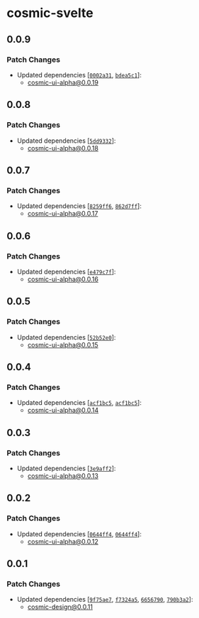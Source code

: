# cosmic-svelte

## 0.0.9

### Patch Changes

-   Updated dependencies [[`0002a31`](https://github.com/design-to-release/cosmic-design/commit/0002a311902e7f1f1c3a6c9644c87888c5dbe36f), [`bdea5c1`](https://github.com/design-to-release/cosmic-design/commit/bdea5c1b5294db503516f6b451b780770dd3d15f)]:
    -   cosmic-ui-alpha@0.0.19

## 0.0.8

### Patch Changes

-   Updated dependencies [[`5dd9332`](https://github.com/design-to-release/cosmic-design/commit/5dd93322e6c67b3ff361b97630522bf51d60fa08)]:
    -   cosmic-ui-alpha@0.0.18

## 0.0.7

### Patch Changes

-   Updated dependencies [[`8259ff6`](https://github.com/design-to-release/cosmic-design/commit/8259ff63cd562add2215d0fdde0f678bfab3ad3a), [`862d7ff`](https://github.com/design-to-release/cosmic-design/commit/862d7ff9ee13d4e696af255cfe011e39c9172149)]:
    -   cosmic-ui-alpha@0.0.17

## 0.0.6

### Patch Changes

-   Updated dependencies [[`e479c7f`](https://github.com/design-to-release/cosmic-design/commit/e479c7fda2a814dbad653dd9718006e56e85c65d)]:
    -   cosmic-ui-alpha@0.0.16

## 0.0.5

### Patch Changes

-   Updated dependencies [[`52b52e0`](https://github.com/design-to-release/cosmic-design/commit/52b52e056014f269f6c002f172d9a80ee4727bb2)]:
    -   cosmic-ui-alpha@0.0.15

## 0.0.4

### Patch Changes

-   Updated dependencies [[`acf1bc5`](https://github.com/design-to-release/cosmic-design/commit/acf1bc573034de7aa29d0cea3c5077a3105d4efc), [`acf1bc5`](https://github.com/design-to-release/cosmic-design/commit/acf1bc573034de7aa29d0cea3c5077a3105d4efc)]:
    -   cosmic-ui-alpha@0.0.14

## 0.0.3

### Patch Changes

-   Updated dependencies [[`3e9aff2`](https://github.com/design-to-release/cosmic-design/commit/3e9aff20e97e07c6b36e48461947187c3ae44b40)]:
    -   cosmic-ui-alpha@0.0.13

## 0.0.2

### Patch Changes

-   Updated dependencies [[`0644ff4`](https://github.com/design-to-release/cosmic-design/commit/0644ff47be777e519a891cedeb2ae7d594aa693f), [`0644ff4`](https://github.com/design-to-release/cosmic-design/commit/0644ff47be777e519a891cedeb2ae7d594aa693f)]:
    -   cosmic-ui-alpha@0.0.12

## 0.0.1

### Patch Changes

-   Updated dependencies [[`9f75ae7`](https://github.com/design-to-release/cosmic-design/commit/9f75ae78bc165f2aa251098bc3e996a1e3c1e170), [`f7324a5`](https://github.com/design-to-release/cosmic-design/commit/f7324a55c34c8d51b1a464bfbcda182dfc427d8e), [`6656790`](https://github.com/design-to-release/cosmic-design/commit/6656790b99a160bab290c88e72cf65f90e6a8dd4), [`790b3a2`](https://github.com/design-to-release/cosmic-design/commit/790b3a2aab16b8c194a816175ed92c8d546a1f9b)]:
    -   cosmic-design@0.0.11
